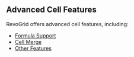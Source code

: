 ## Advanced Cell Features

RevoGrid offers advanced cell features, including:

- [Formula Support](./formula.md)
- [Cell Merge](./merge.md)
- [Other Features](../../pro/index.md)